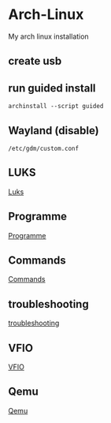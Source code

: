 # Arch-Linux
 My arch linux installation

## create usb

## run guided install

````
archinstall --script guided
````

## Wayland (disable)

````
/etc/gdm/custom.conf 
````

## LUKS

[Luks](./Luks.md)

## Programme

[Programme](./Programme.md)

## Commands

[Commands](./Commands.md)

## troubleshooting

[troubleshooting](./troubleshooting.md)

## VFIO

[VFIO](./VFIO.md)

## Qemu

[Qemu](./Qemu.md)
